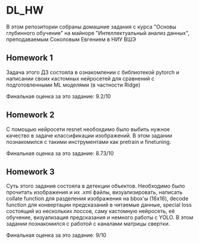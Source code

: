 # DL_HW

В этом репозитории собраны домашние задания с курса "Основы глубинного обучения" на майноре "Интеллектуальный анализ данных", преподаваемым Соколовым Евгением в НИУ ВШЭ

## Homework 1

Задача этого ДЗ состояла в ознакомлении с библиотекой pytorch и написании своих кастомных нейросетей для сравнений с подготовленными ML моделями (в частности Ridge)

Финальная оценка за это задание: 9.2/10

## Homework 2

С помощью нейросети resnet необохдимо было выбить нужное качество в задаче классификации изображений. В этом задании познакомился с такими инструментами как pretrain и finetuning.

Финальная оценка за это задание: 8.73/10

## Homework 3

Суть этого задания состояла в детекции объектов. Необходимо было прочитать изображения и их .xml файлы, визуализировать, написать collate function для разделения изображения на bbox'ы (16x16), decode function для конвертации предсказаний в читаемые данные, special loss состоящий из нескольких лоссов, саму кастомную нейросеть, её обучение, визуализация предсказания и немного работы с YOLO. В этом задании познакомился с работой с каналами матрицы свертки.

Финальная оценка за это задание: 9/10


